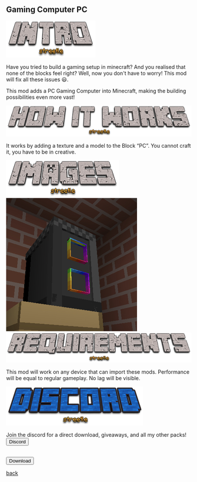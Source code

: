 ## Gaming Computer PC

<img src="/all/intro.png" alt="intro">

Have you tried to build a gaming setup in minecraft? And you realised that none of the blocks feel right? Well, now you don't have to worry! This mod will fix all these issues 😃.

This mod adds a PC Gaming Computer into Minecraft, making the building possibilities even more vast!

<img src="/all/how.png" alt="howitworks">

It works by adding a texture and a model to the Block “PC”. You cannot craft it, you have to be in creative.

<img src="/all/images.png" alt="images">

<img src="/pc/pc.png" alt="pc">

<img src="/all/req.png" alt="requirements">

This mod will work on any device that can import these mods. Performance will be equal to regular gameplay. No lag will be visible.

<img src="/all/discord.png" alt="discord">

Join the discord for a direct download, giveaways, and all my other packs!
<a href="https://streetle.ml/discord">
<button type="button">Discord</button>
<br><br>

<a href="https://direct-link.net/342615/gaming-pc-mcpe"> 
<button type="button">Download</button> 
</a>

[back](./)
